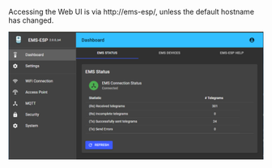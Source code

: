 Accessing the Web UI is via http://ems-esp/, unless the default hostname has changed.

![Web](_media/web_status.PNG)
